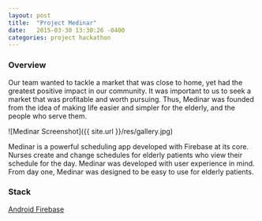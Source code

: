 ```yaml
---
layout: post
title:  "Project Medinar"
date:   2015-03-30 13:30:26 -0400
categories: project hackathon
---
```

### Overview
Our team wanted to tackle a market that was close to home, yet had the greatest positive impact in our community. It was important to us to seek a market that was profitable and worth pursuing. Thus, Medinar was founded from the idea of making life easier and simpler for the elderly, and the people who serve them.

![Medinar Screenshot]({{ site.url }}/res/gallery.jpg)

Medinar is a powerful scheduling app developed with Firebase at its core. Nurses create and change schedules for elderly patients who view their schedule for the day. Medinar was developed with user experience in mind. From day one, Medinar was designed to be easy to use for elderly patients.

### Stack
<div class="col-md-6">
<div class="list-group">
        <a href="" class="list-group-item" target="_blank">Android <i class="fa fa-android"></i></a>
        <a href="https://www.firebase.com/" class="list-group-item" target="_blank">Firebase <i class="fa fa-database"></i></a>
</div>
</div>

